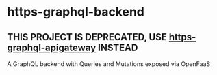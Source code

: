 # https-graphql-backend
## THIS PROJECT IS DEPRECATED, USE [https-graphql-apigateway](https://github.com/Allotr/https-graphql-apigateway) INSTEAD

A GraphQL backend with Queries and Mutations exposed via OpenFaaS